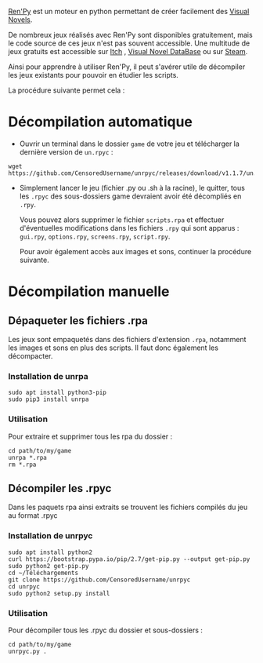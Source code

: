 [Ren'Py](http://fr.renpy.org/) est un moteur en python permettant de créer facilement des [Visual Novels](https://fr.wikipedia.org/wiki/Visual_novel).

De nombreux jeux réalisés avec Ren'Py sont disponibles gratuitement, mais le code source de ces jeux n'est pas souvent accessible. Une multitude de jeux gratuits est accessible sur [Itch](https://itch.io/games/top-rated/free/made-with-renpy) , [Visual Novel DataBase](https://vndb.org/v?f=02N18Nd01N18fwRen_7Py-&s=33w) ou sur [Steam](https://steamdb.info/instantsearch/?refinementList%5Btags%5D%5B0%5D=Free%20to%20Play&refinementList%5Btechnologies%5D%5B0%5D=Engine.RenPy).

Ainsi pour apprendre à utiliser Ren'Py, il peut s'avérer utile de décompiler les jeux existants pour pouvoir en étudier les scripts.

La procédure suivante permet cela :

# Décompilation automatique

* Ouvrir un terminal dans le dossier `game` de votre jeu et télécharger la dernière version de `un.rpyc` :
  
```shell
wget https://github.com/CensoredUsername/unrpyc/releases/download/v1.1.7/un.rpyc
```

* Simplement lancer le jeu (fichier .py ou .sh à la racine), le quitter, tous les `.rpyc` des sous-dossiers game devraient avoir été décompliés en `.rpy`.
  
  Vous pouvez alors supprimer le fichier `scripts.rpa` et effectuer d'éventuelles modifications dans les fichiers `.rpy` qui sont apparus : `gui.rpy`, `options.rpy`, `screens.rpy`, `script.rpy`.
  
  Pour avoir également accès aux images et sons, continuer la procédure suivante.
  
# Décompilation manuelle

## Dépaqueter les fichiers .rpa

Les jeux sont empaquetés dans des fichiers d'extension `.rpa`, notamment les images et sons en plus des scripts. Il faut donc également les décompacter.

### Installation de unrpa

```shell
sudo apt install python3-pip
sudo pip3 install unrpa
```

### Utilisation

Pour extraire et supprimer tous les rpa du dossier :

```shell
cd path/to/my/game
unrpa *.rpa
rm *.rpa
```

## Décompiler les .rpyc

Dans les paquets rpa ainsi extraits se trouvent les fichiers compilés du jeu au format .rpyc

### Installation de unrpyc

```shell
sudo apt install python2
curl https://bootstrap.pypa.io/pip/2.7/get-pip.py --output get-pip.py
sudo python2 get-pip.py
cd ~/Téléchargements
git clone https://github.com/CensoredUsername/unrpyc
cd unrpyc
sudo python2 setup.py install 
```

### Utilisation

Pour décompiler tous les .rpyc du dossier et sous-dossiers :

```shell
cd path/to/my/game
unrpyc.py .
```
